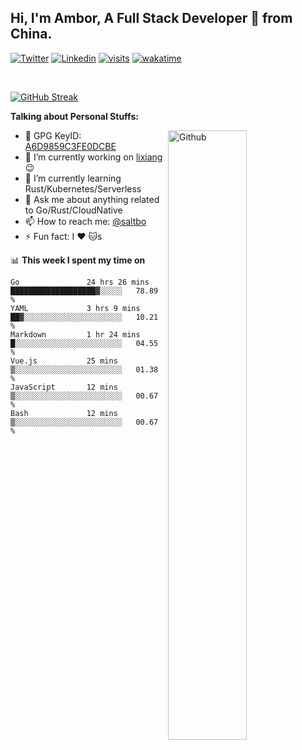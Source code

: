 ## Hi, I'm Ambor, A Full Stack Developer 🚀 from China.

[![Twitter](https://img.shields.io/badge/-saltbo-1ca0f1?style=flat&logo=twitter&logoColor=white)](https://twitter.com/rdsaltbo)
[![Linkedin](https://img.shields.io/badge/-saltbo-blue?style=flat&logo=Linkedin&logoColor=white)](https://www.linkedin.com/in/saltbo/)
[![visits](https://visitor.vercel.app/page/saltbo?color=light-green)](https://github.com/saltbo/)
[![wakatime](https://wakatime.com/badge/user/f82b1c77-faab-48cd-aef5-a12c0aff104b.svg)](https://wakatime.com/@f82b1c77-faab-48cd-aef5-a12c0aff104b)

&nbsp;  

[![GitHub Streak](http://github-readme-streak-stats.herokuapp.com?user=saltbo&hide_border=true&date_format=M%20j%5B%2C%20Y%5D)](https://git.io/streak-stats)

**Talking about Personal Stuffs:**
<!-- Any image aligned to the right. Beware the width  -->
<img width="50%" align="right" alt="Github" src="https://raw.githubusercontent.com/saltbo/saltbo/master/images/git-header.svg" />

- 🤘 GPG KeyID: [A6D9859C3FE0DCBE](https://saltbo.cn/pgp_keys.asc)
- 🔭 I’m currently working on [lixiang](https://www.lixiang.com/) :wink:
- 🌱 I’m currently learning Rust/Kubernetes/Serverless
- 💬 Ask me about anything related to Go/Rust/CloudNative
- 📫 How to reach me: [@saltbo](https://t.me/saltbo)
- ⚡ Fun fact: I :heart: :cat:s


📊 **This week I spent my time on**
<!--START_SECTION:waka-->

```text
Go               24 hrs 26 mins  ███████████████████▓░░░░░   78.89 %
YAML             3 hrs 9 mins    ██▓░░░░░░░░░░░░░░░░░░░░░░   10.21 %
Markdown         1 hr 24 mins    █░░░░░░░░░░░░░░░░░░░░░░░░   04.55 %
Vue.js           25 mins         ▒░░░░░░░░░░░░░░░░░░░░░░░░   01.38 %
JavaScript       12 mins         ▒░░░░░░░░░░░░░░░░░░░░░░░░   00.67 %
Bash             12 mins         ▒░░░░░░░░░░░░░░░░░░░░░░░░   00.67 %
```

<!--END_SECTION:waka-->
